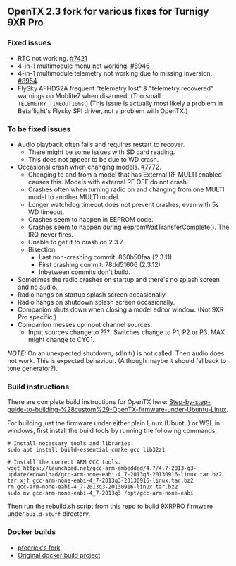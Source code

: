 ## OpenTX 2.3 fork for various fixes for Turnigy 9XR Pro

### Fixed issues

* RTC not working. [#7421](https://github.com/opentx/opentx/issues/7421)
* 4-in-1 multimodule menu not working. [#8946](https://github.com/opentx/opentx/pull/8946)
* 4-in-1 multimodule telemetry not working due to missing inversion. [#8954](https://github.com/opentx/opentx/issues/8954).
* FlySky AFHDS2A frequent "telemetry lost" & "telemetry recovered" warnings on Moblite7 when disarmed. (Too small `TELEMETRY_TIMEOUT10ms`.) (This issue is actually most likely a problem in Betaflight's Flysky SPI driver, not a problem with OpenTX.)

### To be fixed issues

* Audio playback often fails and requires restart to recover.
  * There might be some issues with SD card reading.
  * This does not appear to be due to WD crash.
* Occasional crash when changing models. [#7772](https://github.com/opentx/opentx/issues/7772).
  * Changing to and from a model that has External RF MULTI enabled causes this. Models with external RF OFF do not crash.
  * Crashes often when turning radio on and changing from one MULTI model to another MULTI model. 
  * Longer watchdog timeout does not prevent crashes,
    even with 5s WD timeout.
  * Crashes seem to happen in EEPROM code.
  * Crashes seem to happen during eepromWaitTransferComplete(). The IRQ never fires.
  * Unable to get it to crash on 2.3.7
  * Bisection:
    * Last non-crashing commit: 860b50faa (2.3.11)
    * First crashing commit: 78dd51606 (2.3.12)
    * Inbetween commits don't build.
* Sometimes the radio crashes on startup and there's no splash screen and no audio.
* Radio hangs on startup splash screen occasionally.
* Radio hangs on shutdown splash screen occasionally.
* Companion shuts down when closing a model editor window. (Not 9XR Pro specific.)
* Companion messes up input channel sources.
  * Input sources change to ???. Switches change to P1, P2 or P3. MAX might change to CYC1.

*NOTE:* On an unexpected shutdown, sdInit() is not called. Then audio does not work. This is expected behaviour. (Although maybe it should fallback to tone generator?).

### Build instructions

There are complete build instructions for OpenTX here: [Step-by-step-guide-to-building-%28custom%29-OpenTX-firmware-under-Ubuntu-Linux](https://www.rcgroups.com/forums/showthread.php?3824801-Blog-1-Step-by-step-guide-to-building-%28custom%29-OpenTX-firmware-under-Ubuntu-Linux).

For building just the firmware under either plain Linux (Ubuntu) or WSL in windows, first install the build tools by running the following commands:
````
# Install necessary tools and libraries
sudo apt install build-essential cmake gcc lib32z1

# Install the correct ARM GCC tools. 
wget https://launchpad.net/gcc-arm-embedded/4.7/4.7-2013-q3-update/+download/gcc-arm-none-eabi-4_7-2013q3-20130916-linux.tar.bz2
tar xjf gcc-arm-none-eabi-4_7-2013q3-20130916-linux.tar.bz2
rm gcc-arm-none-eabi-4_7-2013q3-20130916-linux.tar.bz2
sudo mv gcc-arm-none-eabi-4_7-2013q3 /opt/gcc-arm-none-eabi
````

Then run the rebuild.sh script from this repo to build 9XRPRO firmware under `build-stuff` directory.

### Docker builds

* [pfeerick's fork](https://github.com/pfeerick/opentx-fw-build)
* [Original docker build project](https://github.com/vitas/opentx-docker-build)
